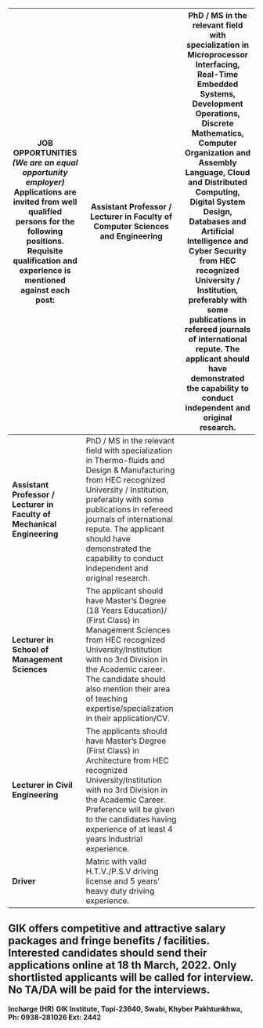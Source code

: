 **JOB OPPORTUNITIES** **_(We are an equal opportunity employer)_** Applications are invited from well qualified persons for the following positions. Requisite qualification and experience is mentioned against each post: |  **Assistant Professor / Lecturer in Faculty of Computer Sciences and Engineering** |  PhD / MS in the relevant field with specialization in Microprocessor Interfacing, Real-Time Embedded Systems, Development Operations, Discrete Mathematics, Computer Organization and Assembly Language, Cloud and Distributed Computing, Digital System Design, Databases and Artificial Intelligence and Cyber Security from HEC recognized University / Institution, preferably with some publications in refereed journals of international repute. The applicant should have demonstrated the capability to conduct independent and original research. |   
---|---|---  
**Assistant Professor / Lecturer in Faculty of Mechanical Engineering** |  PhD / MS in the relevant field with specialization in Thermo-fluids and Design & Manufacturing from HEC recognized University / Institution, preferably with some publications in refereed journals of international repute. The applicant should have demonstrated the capability to conduct independent and original research. |   
**Lecturer in School of Management Sciences** |  The applicant should have Master’s Degree (18 Years Education)/ (First Class) in Management Sciences from HEC recognized University/Institution with no 3rd Division in the Academic career. The candidate should also mention their area of teaching expertise/specialization in their application/CV. |   
**Lecturer in Civil Engineering** |  The applicants should have Master’s Degree (First Class) in Architecture from HEC recognized University/Institution with no 3rd Division in the Academic Career. Preference will be given to the candidates having experience of at least 4 years Industrial experience. |   
**Driver** |  Matric with valid H.T.V./P.S.V driving license and 5 years’ heavy duty driving experience. |   
GIK offers competitive and attractive salary packages and fringe benefits / facilities. Interested candidates should send their applications online at **18 th March, 2022**. Only shortlisted applicants will be called for interview. No TA/DA will be paid for the interviews.  
---  
**Incharge (HR)**
**GIK Institute, Topi-23640, Swabi, Khyber Pakhtunkhwa,**
**Ph: 0938-281026 Ext: 2442**
